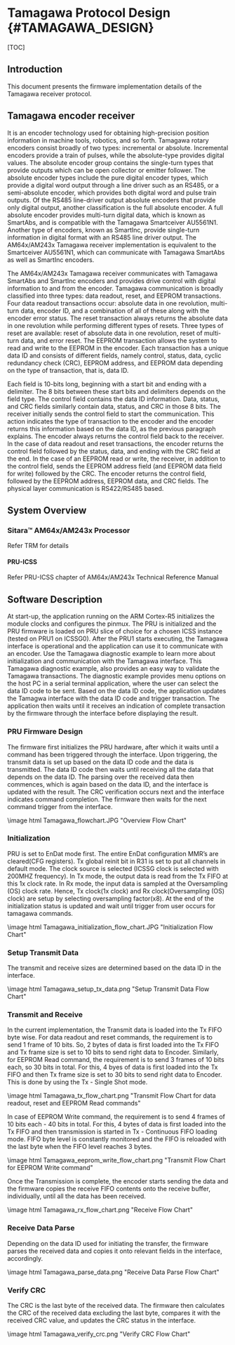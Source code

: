 # Tamagawa Protocol Design {#TAMAGAWA_DESIGN}

[TOC]

## Introduction

This document presents the firmware implementation details of the Tamagawa receiver protocol.

## Tamagawa encoder receiver

It is an encoder technology used for obtaining high-precision position information in machine tools, robotics, and so forth. Tamagawa rotary encoders consist broadly of two types: incremental or absolute. Incremental encoders provide a train of pulses, while the absolute-type provides digital values. The absolute encoder group contains the single-turn types that provide outputs which can be open collector or emitter follower. The absolute encoder types include the pure digital encoder types, which provide a digital word output through a line driver such as an RS485, or a semi-absolute encoder, which provides both digital word and pulse train outputs. Of the RS485 line-driver output absolute encoders that provide only digital output, another classification is the full absolute encoder. A full absolute encoder provides multi-turn digital data, which is known as SmartAbs, and is compatible with the Tamagawa Smartceiver AU5561N1. Another type of encoders, known as SmartInc, provide single-turn information in digital format with an RS485 line driver output. The AM64x/AM243x Tamagawa receiver implementation is equivalent to the Smartceiver AU5561N1, which can communicate with Tamagawa SmartAbs as well as SmartInc encoders.

The AM64x/AM243x Tamagawa receiver communicates with Tamagawa SmartAbs and SmartInc encoders and provides drive control with digital information to and from the encoder. Tamagawa communication is broadly classified into three types: data readout, reset, and EEPROM transactions. Four data readout transactions occur: absolute data in one revolution, multi-turn data, encoder ID, and a combination of all of these along with the encoder error status. The reset transaction always returns the absolute data in one revolution while performing different types of resets. Three types of reset are available: reset of absolute data in one revolution, reset of multi-turn data, and error reset. The EEPROM transaction allows the system to read and write to the EEPROM in the encoder. Each transaction has a unique data ID and consists of different fields, namely control, status, data, cyclic redundancy check (CRC), EEPROM address, and EEPROM data depending on the type of transaction, that is, data ID.

Each field is 10-bits long, beginning with a start bit and ending with a delimiter. The 8 bits between these start bits and delimiters depends on the field type. The control field contains the data ID information. Data, status, and CRC fields similarly contain data, status, and CRC in those 8 bits. The receiver initially sends the control field to start the communication. This action indicates the type of transaction to the encoder and the encoder returns this information based on the data ID, as the previous paragraph explains. The encoder always returns the control field back to the receiver. In the case of data readout and reset transactions, the encoder returns the control field followed by the status, data, and ending with the CRC field at the end. In the case of an EEPROM read or write, the receiver, in addition to the control field, sends the EEPROM address field (and EEPROM data field for write) followed by the CRC. The encoder returns the control field, followed by the EEPROM address, EEPROM data, and CRC fields. The physical layer communication is RS422/RS485 based.

## System Overview

### Sitara™ AM64x/AM243x Processor

Refer TRM for details

#### PRU-ICSS

Refer PRU-ICSS chapter of AM64x/AM243x Technical Reference Manual

## Software Description

At start-up, the application running on the ARM Cortex-R5 initializes the module clocks and configures the pinmux. The PRU is initialized and the PRU firmware is loaded on PRU slice of choice for a chosen ICSS instance (tested on PRU1 on ICSSG0). After the PRU1 starts executing, the Tamagawa interface is operational and the application can use it to communicate with an encoder. Use the Tamagawa diagnostic example to learn more about initialization and communication with the Tamagawa interface. This Tamagawa diagnostic example, also provides an easy way to validate the Tamagawa transactions. The diagnostic example provides menu options on the host PC in a serial terminal application, where the user can select the data ID code to be sent. Based on the data ID code, the application updates the Tamagwa interface with the data ID code and trigger transaction. The application then waits until it receives an indication of complete transaction by the firmware through the interface before displaying the result.

### PRU Firmware Design
The firmware first initializes the PRU hardware, after which it waits until a command has been triggered through the interface. Upon triggering, the transmit data is set up based on the data ID code and the data is transmitted. The data ID code then waits until receiving all the data that depends on the data ID. The parsing over the received data then commences, which is again based on the data ID, and the interface is updated with the result. The CRC verification occurs next and the interface indicates command completion. The firmware then waits for the next command trigger from the interface.

\image html Tamagawa_flowchart.JPG "Overview Flow Chart"

### Initialization
PRU is set to EnDat mode first. The entire EnDat configuration MMR’s are cleared(CFG registers). Tx global reinit bit in R31 is set to put all channels in default mode. The clock source is selected (ICSSG clock is selected with 200MHZ frequency). In Tx mode, the output data is read from the Tx FIFO at this 1x clock rate. In Rx mode, the input data is sampled at the Oversampling (OS) clock rate. Hence, Tx clock(1x clock) and Rx clock(Oversampling (OS) clock) are setup by selecting oversampling factor(x8). At the end of the initialization status is updated and wait until trigger from user occurs for tamagawa commands.

\image html Tamagawa_initialization_flow_chart.JPG "Initialization Flow Chart"

### Setup Transmit Data
The transmit and receive sizes are determined based on the data ID in the interface.

\image html Tamagawa_setup_tx_data.png "Setup Transmit Data Flow Chart"

### Transmit and Receive
In the current implementation, the Transmit data is loaded into the Tx FIFO byte wise. For data readout and reset commands, the requirement is to send 1 frame of 10 bits. So, 2 bytes of data is first loaded into the Tx FIFO and Tx frame size is set to 10 bits to send right data to Encoder. Similarly, for EEPROM Read command, the requirement is to send 3 frames of 10 bits each, so 30 bits in total. For this, 4 byes of data is first loaded into the Tx FIFO and then Tx frame size is set to 30 bits to send right data to Encoder. This is done by using the Tx - Single Shot mode.

\image html Tamagawa_tx_flow_chart.png "Transmit Flow Chart for data readout, reset and EEPROM Read commands"

In case of EEPROM Write command, the requirement is to send 4 frames of 10 bits each - 40 bits in total. For this, 4 bytes of data is first loaded into the Tx FIFO and then transmission is started in Tx - Continuous FIFO loading mode. FIFO byte level is constantly monitored and the FIFO is reloaded with the last byte when the FIFO level reaches 3 bytes.

\image html Tamagawa_eeprom_write_flow_chart.png "Transmit Flow Chart for EEPROM Write command"

Once the Transmission is complete, the encoder starts sending the data and the firmware copies the receive FIFO contents onto the receive buffer, individually, until all the data has been received.

\image html Tamagawa_rx_flow_chart.png "Receive Flow Chart"

### Receive Data Parse
Depending on the data ID used for initiating the transfer, the firmware parses the received data and copies it onto relevant fields in the interface, accordingly.

\image html Tamagawa_parse_data.png "Receive Data Parse Flow Chart"

### Verify CRC
The CRC is the last byte of the received data. The firmware then calculates the CRC of the received data excluding the last byte, compares it with the received CRC value, and updates the CRC status in the interface.

\image html Tamagawa_verify_crc.png "Verify CRC Flow Chart"

